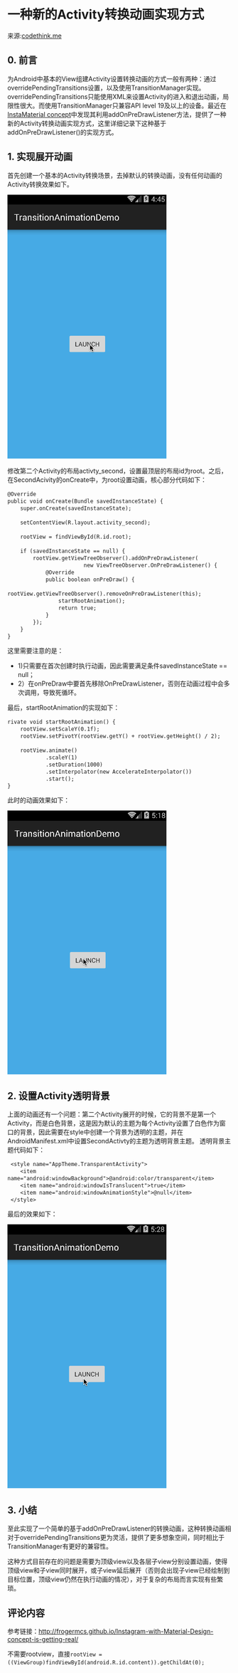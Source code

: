 # 一种新的Activity转换动画实现方式

来源:[codethink.me](http://codethink.me/2015/06/21/a-new-implementation-of-activity-transition-animations/)

## 0. 前言
为Android中基本的View组建Activity设置转换动画的方式一般有两种：通过overridePendingTransitions设置，以及使用TransitionManager实现。overridePendingTransitions只能使用XML来设置Activity的进入和退出动画，局限性很大。而使用TransitionManager只兼容API level 19及以上的设备。最近在[InstaMaterial concept](http://frogermcs.github.io/Instagram-with-Material-Design-concept-part-2-Comments-transition/)中发现其利用addOnPreDrawListener方法，提供了一种新的Activity转换动画实现方式，这里详细记录下这种基于addOnPreDrawListener()的实现方式。

## 1. 实现展开动画
首先创建一个基本的Activity转换场景，去掉默认的转换动画，没有任何动画的Activity转换效果如下。

![](TransitionAnimation/1.gif)

修改第二个Activity的布局activty_second，设置最顶层的布局id为root。之后，在SecondAcivity的onCreate中，为root设置动画，核心部分代码如下：

```
@Override
public void onCreate(Bundle savedInstanceState) {
    super.onCreate(savedInstanceState);

    setContentView(R.layout.activity_second);

    rootView = findViewById(R.id.root);

    if (savedInstanceState == null) {
        rootView.getViewTreeObserver().addOnPreDrawListener(
        				new ViewTreeObserver.OnPreDrawListener() {
            @Override
            public boolean onPreDraw() {
                rootView.getViewTreeObserver().removeOnPreDrawListener(this);
                startRootAnimation();
                return true;
            }
        });
    }
}
```

这里需要注意的是： 

* 1)只需要在首次创建时执行动画，因此需要满足条件savedInstanceState == null；
* 2）在onPreDraw中要首先移除OnPreDrawListener，否则在动画过程中会多次调用，导致死循环。

最后，startRootAnimation的实现如下：

```
rivate void startRootAnimation() {
    rootView.setScaleY(0.1f);
    rootView.setPivotY(rootView.getY() + rootView.getHeight() / 2);

    rootView.animate()
            .scaleY(1)
            .setDuration(1000)
            .setInterpolator(new AccelerateInterpolator())
            .start();
}
```

此时的动画效果如下：

![](TransitionAnimation/2.gif)

## 2. 设置Activity透明背景
上面的动画还有一个问题：第二个Activity展开的时候，它的背景不是第一个Activity，而是白色背景，这是因为默认的主题为每个Activity设置了白色作为窗口的背景，因此需要在style中创建一个背景为透明的主题，并在AndroidManifest.xml中设置SecondActivty的主题为透明背景主题。
透明背景主题代码如下：

```
 <style name="AppTheme.TransparentActivity">
    <item name="android:windowBackground">@android:color/transparent</item>
    <item name="android:windowIsTranslucent">true</item>
    <item name="android:windowAnimationStyle">@null</item>
 </style>
```

最后的效果如下：

![](TransitionAnimation/3.gif)

## 3. 小结
至此实现了一个简单的基于addOnPreDrawListener的转换动画，这种转换动画相对于overridePendingTransitions更为灵活，提供了更多想象空间，同时相比于TransitionManager有更好的兼容性。

这种方式目前存在的问题是需要为顶级view以及各层子view分别设置动画，使得顶级view和子view同时展开，或子view延后展开（否则会出现子view已经绘制到目标位置，顶级view仍然在执行动画的情况），对于复杂的布局而言实现有些繁琐。

## 评论内容

参考链接：http://frogermcs.github.io/Instagram-with-Material-Design-concept-is-getting-real/

不需要rootview，直接`rootView = ((ViewGroup)findViewById(android.R.id.content)).getChildAt(0);`
